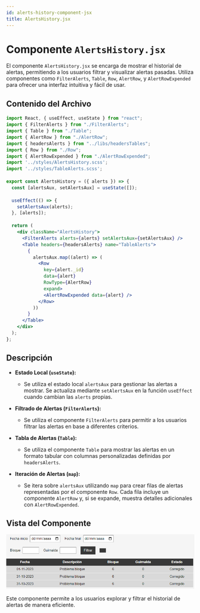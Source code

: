 ```yaml
---
id: alerts-history-component-jsx
title: AlertsHistory.jsx
---
```


# Componente `AlertsHistory.jsx`

El componente `AlertsHistory.jsx` se encarga de mostrar el historial de alertas, permitiendo a los usuarios filtrar y visualizar alertas pasadas. Utiliza componentes como `FilterAlerts`, `Table`, `Row`, `AlertRow`, y `AlertRowExpended` para ofrecer una interfaz intuitiva y fácil de usar.

## Contenido del Archivo

```jsx
import React, { useEffect, useState } from "react";
import { FilterAlerts } from "./FilterAlerts";
import { Table } from "./Table";
import { AlertRow } from "./AlertRow";
import { headersAlerts } from "../libs/headersTables";
import { Row } from "./Row";
import { AlertRowExpended } from "./AlertRowExpended";
import '../styles/AlertsHistory.scss';
import '../styles/TableAlerts.scss';

export const AlertsHistory = ({ alerts }) => {
  const [alertsAux, setAlertsAux] = useState([]);

  useEffect(() => {
    setAlertsAux(alerts);
  }, [alerts]);

  return (
    <div className="AlertsHistory">
      <FilterAlerts alerts={alerts} setAlertsAux={setAlertsAux} />
      <Table headers={headersAlerts} name="TableAlerts">
        {
          alertsAux.map((alert) => (
            <Row
              key={alert._id}
              data={alert}
              RowType={AlertRow}
              expand>
              <AlertRowExpended data={alert} />
            </Row>
          ))
        }
      </Table>
    </div>
  );
};
```

## Descripción

- **Estado Local (`useState`):**
  - Se utiliza el estado local `alertsAux` para gestionar las alertas a mostrar. Se actualiza mediante `setAlertsAux` en la función `useEffect` cuando cambian las `alerts` propias.

- **Filtrado de Alertas (`FilterAlerts`):**
  - Se utiliza el componente `FilterAlerts` para permitir a los usuarios filtrar las alertas en base a diferentes criterios.

- **Tabla de Alertas (`Table`):**
  - Se utiliza el componente `Table` para mostrar las alertas en un formato tabular con columnas personalizadas definidas por `headersAlerts`.

- **Iteración de Alertas (`map`):**
  - Se itera sobre `alertsAux` utilizando `map` para crear filas de alertas representadas por el componente `Row`. Cada fila incluye un componente `AlertRow` y, si se expande, muestra detalles adicionales con `AlertRowExpended`.

## Vista del Componente

![tabla historico](/img/history.png)

Este componente permite a los usuarios explorar y filtrar el historial de alertas de manera eficiente.


